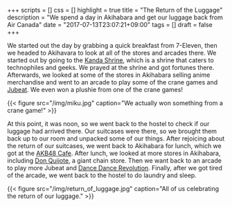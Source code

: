 +++
scripts = []
css = []
highlight = true
title = "The Return of the Luggage"
description = "We spend a day in Akihabara and get our luggage back from Air Canada"
date = "2017-07-13T23:07:21+09:00"
tags = []
draft = false
+++

We started out the day by grabbing a quick breakfast from 7-Eleven, then we
headed to Akihavara to look at all of the stores and arcades there. We started
out by going to the [Kanda Shrine](https://en.wikipedia.org/wiki/Kanda_Shrine),
which is a shrine that caters to technophiles and geeks. We prayed at the shrine
and got fortunes there. Afterwards, we looked at some of the stores in Akihabara
selling anime merchandise and went to an arcade to play some of the crane games
and [Jubeat](https://en.wikipedia.org/wiki/Jubeat). We even won a plushie from
one of the crane games!

{{< figure src="/img/miku.jpg"
    caption="We actually won something from a crane game!" >}}

At this point, it was noon, so we went back to the hostel to check if our
luggage had arrived there. Our suitcases were there, so we brought them back up
to our room and unpacked some of our things. After rejoicing about the return of
our suitcases, we went back to Akihabara for lunch, which we got at the [AKB48
Cafe](http://akb48cafeshops.com/akihabara/english). After lunch, we looked at
more stores in Akihabara, including [Don
Quijote](https://en.wikipedia.org/wiki/Don_Quijote_(store)), a giant chain
store. Then we want back to an arcade to play more Jubeat and [Dance Dance
Revolution](https://en.wikipedia.org/wiki/Dance_Dance_Revolution). Finally,
after we got tired of the arcade, we went back to the hostel to do laundry and
sleep.

{{< figure src="/img/return_of_luggage.jpg"
    caption="All of us celebrating the return of our luggage." >}}
